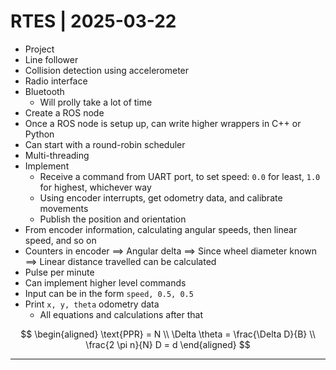 # RTES | 2025-03-22

- Project
- Line follower
- Collision detection using accelerometer
- Radio interface
- Bluetooth
  - Will prolly take a lot of time
- Create a ROS node
- Once a ROS node is setup up, can write higher wrappers in C++ or Python
- Can start with a round-robin scheduler
- Multi-threading
- Implement
  - Receive a command from UART port, to set speed: `0.0` for least, `1.0` for highest, whichever way
  - Using encoder interrupts, get odometry data, and calibrate movements
  - Publish the position and orientation
- From encoder information, calculating angular speeds, then linear speed, and so on
- Counters in encoder $\implies$ Angular delta $\implies$ Since wheel diameter known $\implies$ Linear distance travelled can be calculated
- Pulse per minute
- Can implement higher level commands
- Input can be in the form `speed, 0.5, 0.5`
- Print `x, y, theta` odometry data
  - All equations and calculations after that

$$
\begin{aligned}
\text{PPR} = N
\\
\Delta \theta = \frac{\Delta D}{B}
\\
\frac{2 \pi n}{N} D = d
\end{aligned}
$$

---

